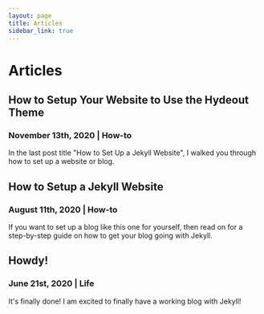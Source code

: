 ```yaml
---
layout: page
title: Articles
sidebar_link: true
---
```


# Articles

## How to Setup Your Website to Use the Hydeout Theme
### November 13th, 2020 | How-to 
In the last post title "How to Set Up a Jekyll Website", I walked you through how to set up a website or blog.  

## How to Setup a Jekyll Website
### August 11th, 2020 | How-to
If you want to set up a blog like this one for yourself, then read on for a step-by-step guide on how to get your blog going with Jekyll. 

## Howdy!
### June 21st, 2020 | Life
It's finally done! I am excited to finally have a working blog with Jekyll! 